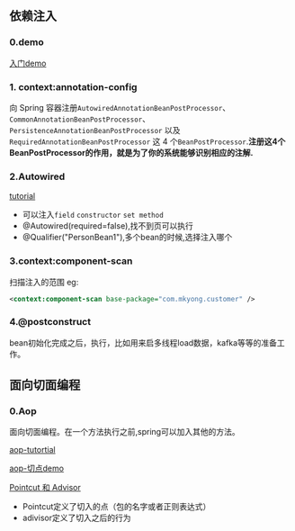 ## 依赖注入
### 0.demo
[入门demo](http://www.mkyong.com/tutorials/spring-tutorials/)

### 1. context:annotation-config
向 Spring 容器注册`AutowiredAnnotationBeanPostProcessor`、`CommonAnnotationBeanPostProcessor`、`PersistenceAnnotationBeanPostProcessor` 以及 `RequiredAnnotationBeanPostProcessor` 这 4 个`BeanPostProcessor`.**注册这4个 BeanPostProcessor的作用，就是为了你的系统能够识别相应的注解.**

### 2.Autowired
[tutorial](https://www.mkyong.com/spring/spring-auto-wiring-beans-with-autowired-annotation/)
- 可以注入`field` `constructor` `set method`
- @Autowired(required=false),找不到页可以执行
- @Qualifier("PersonBean1"),多个bean的时候,选择注入哪个

### 3.context:component-scan
扫描注入的范围
eg:
```xml
<context:component-scan base-package="com.mkyong.customer" />
```
### 4.@postconstruct
bean初始化完成之后，执行，比如用来启多线程load数据，kafka等等的准备工作。
## 面向切面编程
### 0.Aop
面向切面编程。在一个方法执行之前,spring可以加入其他的方法。

[aop-tutortial](https://www.mkyong.com/spring/spring-aop-examples-advice/)

[aop-切点demo](http://www.mkyong.com/spring3/spring-aop-aspectj-annotation-example/)

[Pointcut 和 Advisor](https://www.mkyong.com/spring/spring-aop-example-pointcut-advisor/)

- Pointcut定义了切入的点（包的名字或者正则表达式）
- adivisor定义了切入之后的行为
